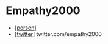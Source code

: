 # Empathy2000

- [[person]]
- [[twitter]] twitter.com/empathy2000


[//begin]: # "Autogenerated link references for markdown compatibility"
[person]: person "Person"
[twitter]: twitter "Twitter"
[//end]: # "Autogenerated link references"